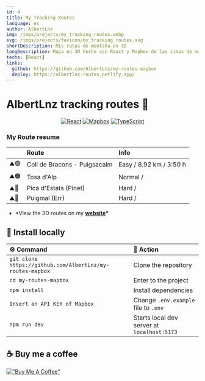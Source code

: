 ```yaml
---
id: 4
title: My Tracking Routes
language: es
author: AlbertLnz
img: /imgs/projects/my_tracking_routes.webp
svg: /imgs/projects/favicon/my_tracking_routes.svg
shortDescription: Mis rutas de montaña en 3D
longDescription: Mapa en 3D hecho con React y Mapbox de las cimas de montaña que he visitado.
techs: [React]
links:
  github: https://github.com/AlbertLnz/my-routes-mapbox
  deploy: https://albertlnz-routes.netlify.app/
---
```


# AlbertLnz tracking routes 🗻

<div align="center">

[![React][React.js]][React-url] [![Mapbox][Mapbox]][Mapbox-url] [![TypeScript][TypeScript]][TypeScript-url]

[React.js]: https://img.shields.io/badge/React-20232A?style=for-the-badge&logo=react&logoColor=61DAFB
[React-url]: https://reactjs.org/
[Mapbox]: https://img.shields.io/badge/Mapbox-0E1012?style=for-the-badge&logo=mapbox&logoColor=FFFFFF
[Mapbox-url]: https://www.mapbox.com/
[TypeScript]: https://img.shields.io/badge/typescript-3178C6?style=for-the-badge&logo=typescript&logoColor=FFFFFF
[TypeScript-url]: https://www.typescriptlang.org/

</div>

### My Route resume

|      | Route                        | Info                    |
| :--- | :--------------------------- | :---------------------- |
| ⛰️🟢 | Coll de Bracons - Puigsacalm | Easy / 8.92 km / 3:50 h |
| ⛰️🟠 | Tosa d'Alp                   | Normal /                |
| ⛰️🔴 | Pica d'Estats (Pinet)        | Hard /                  |
| ⛰️🔴 | Puigmal (Err)                | Hard /                  |

- \*View the 3D routes on my **[website](https://albertlnz-routes.netlify.app)\***

## 📖 Install locally

| ⚙️ Command                                                | 📓 Action                                   |
| :-------------------------------------------------------- | :------------------------------------------ |
| `git clone https://github.com/AlbertLnz/my-routes-mapbox` | Clone the repository                        |
| `cd my-routes-mapbox`                                     | Enter to the project                        |
| `npm install`                                             | Install dependencies                        |
| `Insert an API KEY of Mapbox`                             | Change `.env.example` file to `.env`        |
| `npm run dev`                                             | Starts local dev server at `localhost:5173` |

## ☕ Buy me a coffee

[!["Buy Me A Coffee"](https://www.buymeacoffee.com/assets/img/custom_images/orange_img.png)](https://www.buymeacoffee.com/albertlnz)
